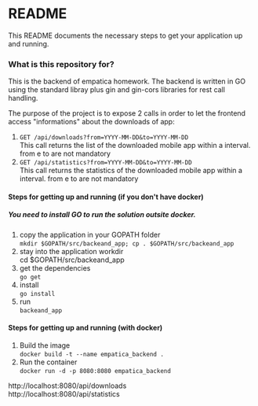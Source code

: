# README #
This README documents the necessary steps to get your application up and running.  

### What is this repository for? ###
This is the backend of empatica homework. 
The backend is written in GO using the standard libray plus gin and gin-cors libraries for rest call handling. 

The purpose of the project is to expose 2 calls in order to let the frontend access "informations" about the downloads of app:   
1. `GET /api/downloads?from=YYYY-MM-DD&to=YYYY-MM-DD`  
This call returns the list of the downloaded mobile app within a interval. from e to are not mandatory   
2. `GET /api/statistics?from=YYYY-MM-DD&to=YYYY-MM-DD`  
This call returns the statistics of the downloaded mobile app within a interval. from e to are not mandatory

#### Steps for getting up and running (if you don't have docker)

##### You need to install GO to run the solution outsite docker.   

1. copy the application in your GOPATH folder  
`mkdir $GOPATH/src/backeand_app;
cp . $GOPATH/src/backeand_app`
2. stay into the application workdir  
cd $GOPATH/src/backeand_app
3. get the dependencies  
`go get`
4. install  
`go install`
5. run  
`backeand_app`

#### Steps for getting up and running (with docker)
1. Build the image  
`docker build -t --name empatica_backend .`
2. Run the container     
`docker run -d -p 8080:8080 empatica_backend`

http://localhost:8080/api/downloads   
http://localhost:8080/api/statistics